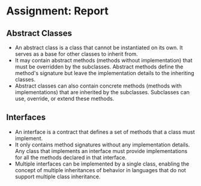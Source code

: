 # Assignment: Report

## Abstract Classes

* An abstract class is a class that cannot be instantiated on its own. It serves as a base for other classes to inherit from.
* It may contain abstract methods (methods without implementation) that must be overridden by the subclasses. Abstract methods define the method's signature but leave the implementation details to the inheriting classes.
* Abstract classes can also contain concrete methods (methods with implementations) that are inherited by the subclasses. Subclasses can use, override, or extend these methods.

## Interfaces

* An interface is a contract that defines a set of methods that a class must implement.
* It only contains method signatures without any implementation details. Any class that implements an interface must provide implementations for all the methods declared in that interface.
* Multiple interfaces can be implemented by a single class, enabling the concept of multiple inheritances of behavior in languages that do not support multiple class inheritance.